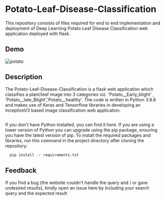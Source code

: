 
# Potato-Leaf-Disease-Classification
This repository consists of files required for end to end implementation and deployment of Deep Learning Potato Leaf Disease Classification web application deployed with flask.


## Demo

![potato](https://user-images.githubusercontent.com/89292349/143991328-75d25dbe-b3cd-4ff7-8d83-3d1c4d7c9fa6.png)




## Description
The Potato-Leaf-Disease-Classification is a flask web application which classifies a plant/leaf image into 3 categories viz. 'Potato__Early_blight' , 'Potato__late_Blight','Potato__healthy'. The code is written in Python 3.8.8 and makes use of Keras and Tensorflow libraries in developing an InceptionV3 based image classification web application.
## 

If you don't have Python installed, you can find it here. If you are using a lower version of Python you can upgrade using the pip package, ensuring you have the latest version of pip. To install the required packages and libraries, run this command in the project directory after cloning the repository:



```bash
  pip install -r requirements.txt
```


## Feedback

If you find a bug (the website couldn't handle the query and / or gave undesired results), kindly open an issue here by including your search query and the expected result

